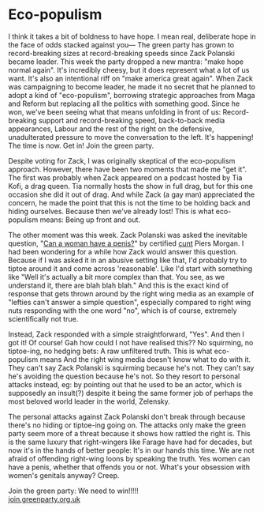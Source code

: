 # Eco-populism

I think it takes a bit of boldness to have hope. I mean real, deliberate hope in the face of odds stacked against you— The green party has grown to record-breaking sizes at record-breaking speeds since Zack Polanski became leader. This week the party dropped a new mantra: "make hope normal again". It's incredibly cheesy, but it does represent what a lot of us want. It's also an intentional riff on "make america great again". When Zack was campaigning to become leader, he made it no secret that he planned to adopt a kind of "eco-populism", borrowing strategic approaches from Maga and Reform but replacing all the politics with something good. Since he won, we've been seeing what that means unfolding in front of us: Record-breaking support and record-breaking speed, back-to-back media appearances, Labour and the rest of the right on the defensive, unadulterated pressure to move the conversation to the left. It's happening! The time is now. Get in! Join the green party.

Despite voting for Zack, I was originally skeptical of the eco-populism approach. However, there have been two moments that made me "get it". The first was probably when Zack appeared on a podcast hosted by Tia Kofi, a drag queen. Tia normally hosts the show in full drag, but for this one occasion she did it out of drag. And while Zack (a gay man) appreciated the concern, he made the point that this is not the time to be holding back and hiding ourselves. Because then we've already lost! This is what eco-populism means: Being up front and out.

The other moment was this week. Zack Polanski was asked the inevitable question, "[Can a woman have a penis?](https://www.todepond.com/report/definitions-that-dont-matter/)" by certified [cunt](https://www.todepond.com/sky/sometimes-rage-is-the-right-response) Piers Morgan. I had been wondering for a while how Zack would answer this question. Because if I was asked it in an abusive setting like that, I'd probably try to tiptoe around it and come across 'reasonable'. Like I'd start with something like "Well it's actually a bit more complex than that. You see, as we understand it, there are blah blah blah." And this is the exact kind of response that gets thrown around by the right wing media as an example of "lefties can't answer a simple question", especially compared to right wing nuts responding with the one word "no", which is of course, extremely scientifically not true.

Instead, Zack responded with a simple straightforward, "Yes". And then I got it! Of course! Gah how could I not have realised this?? No squirming, no tiptoe-ing, no hedging bets: A raw unfiltered truth. This is what eco-populism means And the right wing media doesn't know what to do with it. They can't say Zack Polanski is squirming because he's not. They can't say he's avoiding the question because he's not. So they resort to personal attacks instead, eg: by pointing out that he used to be an actor, which is supposedly an insult(?) despite it being the same former job of perhaps the most beloved world leader in the world, Zelensky.

The personal attacks against Zack Polanski don't break through because there's no hiding or tiptoe-ing going on. The attacks only make the green party seem more of a threat because it shows how rattled the right is. This is the same luxury that right-wingers like Farage have had for decades, but now it's in the hands of better people: It's in our hands this time. We are not afraid of offending right-wing loons by speaking the truth. Yes women can have a penis, whether that offends you or not. What's your obsession with women's genitals anyway? Creep. 

Join the green party: We need to win!!!!!\
[join.greenparty.org.uk](https://join.greenparty.org.uk)
